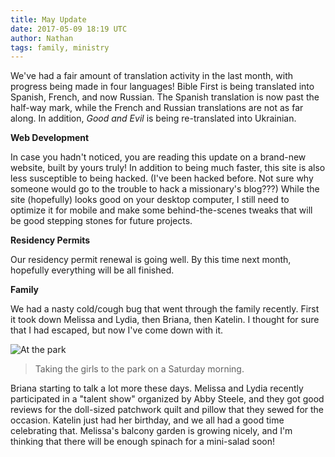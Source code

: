 ```yaml
---
title: May Update
date: 2017-05-09 18:19 UTC
author: Nathan
tags: family, ministry
---
```


We've had a fair amount of translation activity in the last month, with progress being made in four languages! Bible First is being translated into Spanish, French, and now Russian. The Spanish translation is now past the half-way mark, while the French and Russian translations are not as far along. In addition, *Good and Evil* is being re-translated into Ukrainian. 

**Web Development**

In case you hadn't noticed, you are reading this update on a brand-new website, built by yours truly! In addition to being much faster, this site is also less susceptible to being hacked. (I've been hacked before. Not sure why someone would go to the trouble to hack a missionary's blog???) While the site (hopefully) looks good on your desktop computer, I still need to optimize it for mobile and make some behind-the-scenes tweaks that will be good stepping stones for future projects.

**Residency Permits**

Our residency permit renewal is going well. By this time next month, hopefully everything will be all finished.

**Family**

We had a nasty cold/cough bug that went through the family recently. First it took down Melissa and Lydia, then Briana, then Katelin. I thought for sure that I had escaped, but now I've come down with it. 

![At the park](images/park.jpg)

> Taking the girls to the park on a Saturday morning.

Briana starting to talk a lot more these days. Melissa and Lydia recently participated in a "talent show" organized by Abby Steele, and they got good reviews for the doll-sized patchwork quilt and pillow that they sewed for the occasion. Katelin just had her birthday, and we all had a good time celebrating that. Melissa's balcony garden is growing nicely, and I'm thinking that there will be enough spinach for a mini-salad soon!
